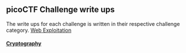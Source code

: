 ## picoCTF Challenge write ups
The write ups for each challenge is written in their respective challenge category.
[Web Exploitation](https://github.com/Senthil-Lakshmikanth/picoCTF-Tryout/tree/main/Web%20Exploitation)
#### [Cryptography](https://github.com/Senthil-Lakshmikanth/picoCTF-Tryout/tree/main/Web%20Exploitation)
